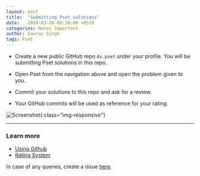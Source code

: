 ```yaml
---
layout: post
title:  "Submitting Pset solutions"
date:   2018-03-30 00:20:08 +0530
categories: Notes Important
author: Gaurav Singh
tags: Pset
---
```


* Create a new public GitHub repo `dv.pset` under your profile. You will be submitting Pset solutions in this repo.

* Open Pset from the navigation above and open the problem given to you.

* Commit your solutions to this repo and ask for a review.

* Your GitHub commits will be used as reference for your rating.

![Screenshot](/images/dvpset-screenshot.png){:class="img-responsive"}

---

### Learn more
* [Using Github](/sub/using-github/)
* [Rating System](/sub/rating-system/)

In case of any queries, create a issue [here](https://github.com/mathscapes/DecodeVector/issues).
